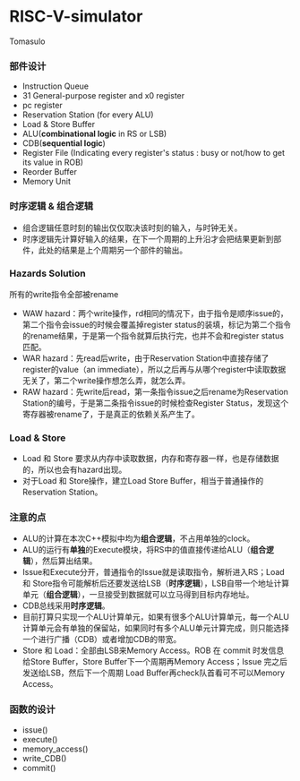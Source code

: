 # RISC-V-simulator

Tomasulo

### 部件设计

- Instruction Queue
- 31 General-purpose register and x0 register
- pc register
- Reservation Station (for every ALU)
- Load & Store Buffer
- ALU(**combinational logic** in RS or LSB)
- CDB(**sequential logic**)
- Register File (Indicating every register's status : busy or not/how to get its value in ROB)
- Reorder Buffer
- Memory Unit

### 时序逻辑 & 组合逻辑

- 组合逻辑任意时刻的输出仅仅取决该时刻的输入，与时钟无关。
- 时序逻辑先计算好输入的结果，在下一个周期的上升沿才会把结果更新到部件，此处的结果是上个周期另一个部件的输出。

### Hazards Solution

所有的write指令全部被rename

- WAW hazard：两个write操作，rd相同的情况下，由于指令是顺序issue的，第二个指令会issue的时候会覆盖掉register status的装填，标记为第二个指令的rename结果，于是第一个指令就算后执行完，也并不会和register status匹配。
- WAR hazard：先read后write，由于Reservation Station中直接存储了register的value（an immediate），所以之后再与从哪个register中读取数据无关了，第二个write操作想怎么弄，就怎么弄。
- RAW hazard：先write后read，第一条指令issue之后rename为Reservation Station的编号，于是第二条指令issue的时候检查Register Status，发现这个寄存器被rename了，于是真正的依赖关系产生了。

### Load & Store

- Load 和 Store 要求从内存中读取数据，内存和寄存器一样，也是存储数据的，所以也会有hazard出现。
- 对于Load 和 Store操作，建立Load Store Buffer，相当于普通操作的Reservation Station。

### 注意的点

- ALU的计算在本次C++模拟中均为**组合逻辑**，不占用单独的clock。
- ALU的运行有**单独**的Execute模块，将RS中的值直接传递给ALU（**组合逻辑**），然后算出结果。
- Issue和Execute分开，普通指令的Issue就是读取指令，解析进入RS；Load 和 Store指令可能解析后还要发送给LSB（**时序逻辑**），LSB自带一个地址计算单元（**组合逻辑**），一旦接受到数据就可以立马得到目标内存地址。
- CDB总线采用**时序逻辑**。
- 目前打算只实现一个ALU计算单元，如果有很多个ALU计算单元，每一个ALU计算单元会有单独的保留站，如果同时有多个ALU单元计算完成，则只能选择一个进行广播（CDB）或者增加CDB的带宽。
- Store 和 Load：全部由LSB来Memory Access。ROB 在 commit 时发信息给Store Buffer，Store Buffer下一个周期再Memory Access；Issue 完之后发送给LSB，然后下一个周期 Load Buffer再check队首看可不可以Memory Access。

### 函数的设计

- issue()
- execute()
- memory_access()
- write_CDB()
- commit()
